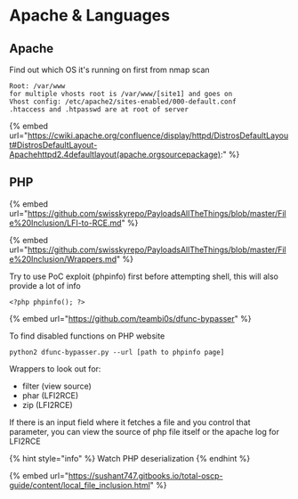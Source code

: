 # Apache & Languages

## Apache

Find out which OS it's running on first from nmap scan

```
Root: /var/www
for multiple vhosts root is /var/www/[site1] and goes on
Vhost config: /etc/apache2/sites-enabled/000-default.conf
.htaccess and .htpasswd are at root of server
```

{% embed url="https://cwiki.apache.org/confluence/display/httpd/DistrosDefaultLayout#DistrosDefaultLayout-Apachehttpd2.4defaultlayout(apache.orgsourcepackage):" %}

## PHP

{% embed url="https://github.com/swisskyrepo/PayloadsAllTheThings/blob/master/File%20Inclusion/LFI-to-RCE.md" %}

{% embed url="https://github.com/swisskyrepo/PayloadsAllTheThings/blob/master/File%20Inclusion/Wrappers.md" %}

Try to use PoC exploit (phpinfo) first before attempting shell, this will also provide a lot of info

```
<?php phpinfo(); ?>
```

{% embed url="https://github.com/teambi0s/dfunc-bypasser" %}

To find disabled functions on PHP website

`python2 dfunc-bypasser.py --url [path to phpinfo page]`

Wrappers to look out for:

* filter (view source)
* phar (LFI2RCE)
* zip (LFI2RCE)

If there is an input field where it fetches a file and you control that parameter, you can view the source of php file itself or the apache log for LFI2RCE

{% hint style="info" %}
Watch PHP deserialization
{% endhint %}

{% embed url="https://sushant747.gitbooks.io/total-oscp-guide/content/local_file_inclusion.html" %}
